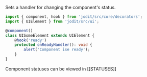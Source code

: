 Sets a handler for changing the component's status.

```ts
import { component, hook } from 'jodit/src/core/decorators';
import { UIElement } from 'jodit/src/ui';

@component()
class UISomeElement extends UIElement {
	@hook('ready')
	protected onReadyHandler(): void {
		alert('Component ise ready');
	}
}
```

Component statuses can be viewed in [[STATUSES]]
